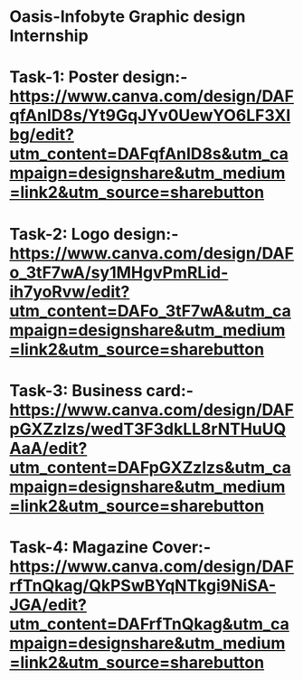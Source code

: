 # Oasis-Infobyte Graphic design Internship
# Task-1: Poster design:- https://www.canva.com/design/DAFqfAnID8s/Yt9GqJYv0UewYO6LF3XIbg/edit?utm_content=DAFqfAnID8s&utm_campaign=designshare&utm_medium=link2&utm_source=sharebutton

# Task-2: Logo design:- https://www.canva.com/design/DAFo_3tF7wA/sy1MHgvPmRLid-ih7yoRvw/edit?utm_content=DAFo_3tF7wA&utm_campaign=designshare&utm_medium=link2&utm_source=sharebutton

# Task-3: Business card:- https://www.canva.com/design/DAFpGXZzlzs/wedT3F3dkLL8rNTHuUQAaA/edit?utm_content=DAFpGXZzlzs&utm_campaign=designshare&utm_medium=link2&utm_source=sharebutton

# Task-4: Magazine Cover:- https://www.canva.com/design/DAFrfTnQkag/QkPSwBYqNTkgi9NiSA-JGA/edit?utm_content=DAFrfTnQkag&utm_campaign=designshare&utm_medium=link2&utm_source=sharebutton
